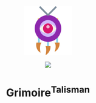 <p align="center">
  <img src="art/logo.svg" width="128px" />
</p>
<p align="center">
    <a href="https://bintray.com/diareuse/grimoire/talisman/"><img src="https://api.bintray.com/packages/diareuse/grimoire/talisman/images/download.svg?version=latest" /></a>
</p>
<h1 align="center">Grimoire<sup>Talisman</sup></h1>
